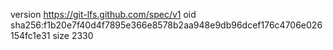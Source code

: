 version https://git-lfs.github.com/spec/v1
oid sha256:f1b20e7f40d4f7895e366e8578b2aa948e9db96dcef176c4706e026154fc1e31
size 2330
